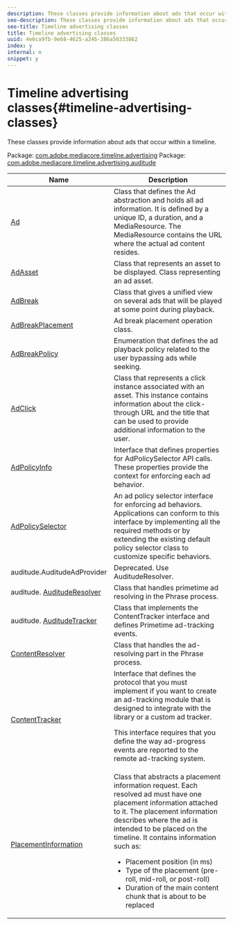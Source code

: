 ```yaml
---
description: These classes provide information about ads that occur within a timeline.
seo-description: These classes provide information about ads that occur within a timeline.
seo-title: Timeline advertising classes
title: Timeline advertising classes
uuid: 4e6ca9fb-9e68-4625-a24b-386a50333862
index: y
internal: n
snippet: y
---
```


# Timeline advertising classes{#timeline-advertising-classes}

These classes provide information about ads that occur within a timeline.

 Package: [com.adobe.mediacore.timeline.advertising](http://help.adobe.com/en_US/primetime/api/psdk/javadoc_1.4/com/adobe/mediacore/timeline/advertising/package-summary.html) Package: [com.adobe.mediacore.timeline.advertising.auditude](http://help.adobe.com/en_US/primetime/api/psdk/javadoc_1.4/com/adobe/mediacore/timeline/advertising/auditude/package-summary.html) 

<table frame="all" colsep="1" rowsep="1" id="table_1A59E777BA99466793D586286F19E933"> 
 <thead> 
  <tr rowsep="1"> 
   <th colname="1" class="entry"> Name </th> 
   <th colname="2" class="entry"> Description </th> 
  </tr> 
 </thead>
 <tbody> 
  <tr rowsep="1"> 
   <td colname="1"><span class="codeph"><a href="http://help.adobe.com/en_US/primetime/api/psdk/javadoc_1.4/com/adobe/mediacore/timeline/advertising/Ad.html" format="html" scope="external"> Ad</a> </span></td> 
   <td colname="2">Class that defines the Ad abstraction and holds all ad information. It is defined by a unique ID, a duration, and a <span class="codeph"> MediaResource</span>. The <span class="codeph"> MediaResource</span> contains the URL where the actual ad content resides. </td> 
  </tr> 
  <tr rowsep="1"> 
   <td colname="1"><span class="codeph"><a href="http://help.adobe.com/en_US/primetime/api/psdk/javadoc_1.4/com/adobe/mediacore/timeline/advertising/AdAsset.html" format="html" scope="external"> AdAsset</a></span> </td> 
   <td colname="2"> Class that represents an asset to be displayed. Class representing an ad asset.</td> 
  </tr> 
  <tr rowsep="1"> 
   <td colname="1"><span class="codeph"><a href="http://help.adobe.com/en_US/primetime/api/psdk/javadoc_1.4/com/adobe/mediacore/timeline/advertising/AdBreak.html" format="html" scope="external"> AdBreak</a> </span></td> 
   <td colname="2"> Class that gives a unified view on several ads that will be played at some point during playback.</td> 
  </tr> 
  <tr rowsep="1"> 
   <td colname="1"><span class="codeph"><a href="http://help.adobe.com/en_US/primetime/api/psdk/javadoc_1.4/com/adobe/mediacore/timeline/advertising/AdBreakPlacement.html" format="html" scope="external"> AdBreakPlacement</a> </span></td> 
   <td colname="2"> Ad break placement operation class. </td> 
  </tr> 
  <tr rowsep="1"> 
   <td colname="1"><span class="codeph"><a href="http://help.adobe.com/en_US/primetime/api/psdk/javadoc_1.4/com/adobe/mediacore/timeline/advertising/AdBreakPolicy.html" format="html" scope="external"> AdBreakPolicy</a> </span> </td> 
   <td colname="2"> Enumeration that defines the ad playback policy related to the user bypassing ads while seeking. </td> 
  </tr> 
  <tr rowsep="1"> 
   <td colname="1"><span class="codeph"><a href="http://help.adobe.com/en_US/primetime/api/psdk/javadoc_1.4/com/adobe/mediacore/timeline/advertising/AdClick.html" format="html" scope="external"> AdClick</a> </span> </td> 
   <td colname="2"> Class that represents a click instance associated with an asset. This instance contains information about the click-through URL and the title that can be used to provide additional information to the user.</td> 
  </tr> 
  <tr rowsep="1"> 
   <td colname="1"><span class="codeph"><a href="http://help.adobe.com/en_US/primetime/api/psdk/javadoc_1.4/com/adobe/mediacore/timeline/advertising/AdPolicyInfo.html" format="html" scope="external"> AdPolicyInfo</a> </span> </td> 
   <td colname="2"> Interface that defines properties for AdPolicySelector API calls. These properties provide the context for enforcing each ad behavior. </td> 
  </tr> 
  <tr rowsep="1"> 
   <td colname="1"><span class="codeph"><a href="http://help.adobe.com/en_US/primetime/api/psdk/javadoc_1.4/com/adobe/mediacore/timeline/advertising/AdPolicySelector.html" format="html" scope="external"> AdPolicySelector</a> </span> </td> 
   <td colname="2"> An ad policy selector interface for enforcing ad behaviors. Applications can conform to this interface by implementing all the required methods or by extending the existing default policy selector class to customize specific behaviors. </td> 
  </tr> 
  <tr rowsep="1"> 
   <td colname="1"><span class="codeph"> auditude.AuditudeAdProvider</span></td> 
   <td colname="2"> Deprecated. Use AuditudeResolver. </td> 
  </tr> 
  <tr rowsep="1"> 
   <td colname="1"><span class="codeph">
     <ph>
       auditude.
     </ph><a href="http://help.adobe.com/en_US/primetime/api/psdk/javadoc_1.4/com/adobe/mediacore/timeline/advertising/auditude/AuditudeResolver.html" format="html" scope="external"> AuditudeResolver</a> </span></td> 
   <td colname="2"> Class that handles primetime ad resolving in the 
    <ph conref="phrase_library_android_1.4.xml#c_psdk_phrase-library/auditude-name-long">
      Phrase
    </ph> process. </td> 
  </tr> 
  <tr rowsep="1"> 
   <td colname="1">
    <ph>
      auditude.
    </ph><a href="http://help.adobe.com/en_US/primetime/api/psdk/javadoc_1.4/com/adobe/mediacore/timeline/advertising/auditude/AuditudeTracker.html" format="html" scope="external"> AuditudeTracker</a> </td> 
   <td colname="2"> Class that implements the ContentTracker interface and defines Primetime ad-tracking events. </td> 
  </tr> 
  <tr rowsep="1"> 
   <td colname="1"><span class="codeph"><a href="http://help.adobe.com/en_US/primetime/api/psdk/javadoc_1.4/com/adobe/mediacore/timeline/advertising/ContentResolver.html" format="html" scope="external"> ContentResolver</a> </span> </td> 
   <td colname="2">Class that handles the ad-resolving part in the 
    <ph conref="phrase_library_android_1.4.xml#c_psdk_phrase-library/auditude-name-long">
      Phrase
    </ph> process. </td> 
  </tr> 
  <tr rowsep="1"> 
   <td colname="1"><span class="codeph"><a href="http://help.adobe.com/en_US/primetime/api/psdk/javadoc_1.4/com/adobe/mediacore/timeline/advertising/ContentTracker.html" format="html" scope="external"> ContentTracker</a> </span></td> 
   <td colname="2">Interface that defines the protocol that you must implement if you want to create an ad-tracking module that is designed to integrate with the 
    <ph conkeyref="phrases/primetime-sdk-name" /> library or a custom ad tracker. <p>This interface requires that you define the way ad-progress events are reported to the remote ad-tracking system. </p> </td> 
  </tr> 
  <tr rowsep="0"> 
   <td colname="1"><span class="codeph"><a href="http://help.adobe.com/en_US/primetime/api/psdk/javadoc_1.4/com/adobe/mediacore/timeline/advertising/PlacementInformation.html" format="html" scope="external"> PlacementInformation</a> </span></td> 
   <td colname="2">Class that abstracts a placement information request. Each resolved ad must have one placement information attached to it. The placement information describes where the ad is intended to be placed on the timeline. It contains information such as: 
    <ul id="ul_A9105A78F0C24488BCD5E3F2EE62A3EE"> 
     <li id="li_01E968A4330D4B40BA1EB6F4A6000FFD">Placement position (in ms) </li> 
     <li id="li_A3DC9498BEE14FBA9E7A5D26874F3984">Type of the placement (pre-roll, mid-roll, or post-roll) </li> 
     <li id="li_4B9094DD318B4792854A377CC6064232">Duration of the main content chunk that is about to be replaced </li> 
    </ul> </td> 
  </tr> 
 </tbody> 
</table>

